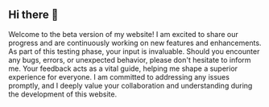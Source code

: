 ## Hi there 👋
Welcome to the beta version of my website! I am excited to share our progress and are continuously working on new features and enhancements. As part of this testing phase, your input is invaluable. Should you encounter any bugs, errors, or unexpected behavior, please don't hesitate to inform me. Your feedback acts as a vital guide, helping me shape a superior experience for everyone. I am committed to addressing any issues promptly, and I deeply value your collaboration and understanding during the development of this website.
<!--
**JMF300/JMF300** is a ✨ _special_ ✨ repository because its `README.md` (this file) appears on your GitHub profile.

Here are some ideas to get you started:

- 🔭 I’m currently working on ...
- 🌱 I’m currently learning ...
- 👯 I’m looking to collaborate on ...
- 🤔 I’m looking for help with ...
- 💬 Ask me about ...
- 📫 How to reach me: ...
- 😄 Pronouns: ...
- ⚡ Fun fact: ...
-->
